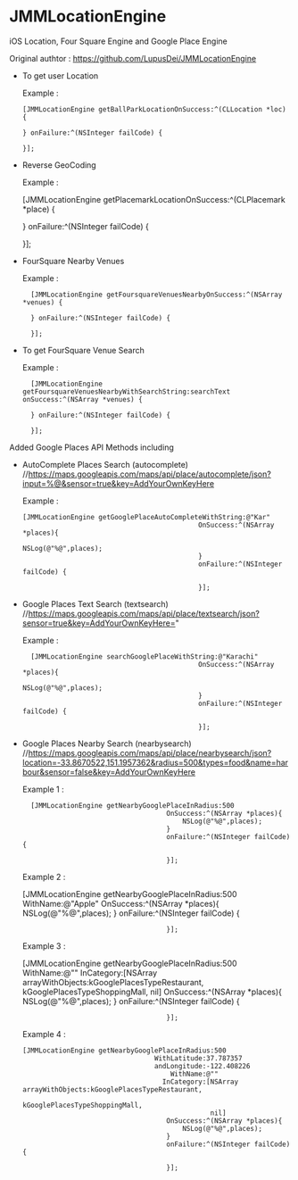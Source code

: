 JMMLocationEngine
=================

iOS Location, Four Square Engine and Google Place Engine

Original authtor : https://github.com/LupusDei/JMMLocationEngine

- To get user Location

  Example : 
  
      [JMMLocationEngine getBallParkLocationOnSuccess:^(CLLocation *loc) {
        
      } onFailure:^(NSInteger failCode) {
      
      }];

- Reverse GeoCoding

  Example : 
  
    [JMMLocationEngine getPlacemarkLocationOnSuccess:^(CLPlacemark *place) {
        
    } onFailure:^(NSInteger failCode) {
        
    }];
    
- FourSquare Nearby Venues

  Example : 
    
        [JMMLocationEngine getFoursquareVenuesNearbyOnSuccess:^(NSArray *venues) {
        
        } onFailure:^(NSInteger failCode) {
        
        }];


- To get FourSquare Venue Search 

  Example : 
  
        [JMMLocationEngine getFoursquareVenuesNearbyWithSearchString:searchText onSuccess:^(NSArray *venues) {
        
        } onFailure:^(NSInteger failCode) {
        
        }];
        
Added Google Places API Methods including 
- AutoComplete Places Search (autocomplete)
  //https://maps.googleapis.com/maps/api/place/autocomplete/json?input=%@&sensor=true&key=AddYourOwnKeyHere
  
  Example : 
  
      [JMMLocationEngine getGooglePlaceAutoCompleteWithString:@"Kar"
                                                  OnSuccess:^(NSArray *places){
                                                      NSLog(@"%@",places);
                                                  }
                                                  onFailure:^(NSInteger failCode) {
        
                                                  }];
                                                  
  
- Google Places Text Search (textsearch)
  //https://maps.googleapis.com/maps/api/place/textsearch/json?sensor=true&key=AddYourOwnKeyHere="

  Example :
  
        [JMMLocationEngine searchGooglePlaceWithString:@"Karachi"
                                                  OnSuccess:^(NSArray *places){
                                                      NSLog(@"%@",places);
                                                  }
                                                  onFailure:^(NSInteger failCode) {
                                                      
                                                  }];

- Google Places Nearby Search (nearbysearch)
  //https://maps.googleapis.com/maps/api/place/nearbysearch/json?location=-33.8670522,151.1957362&radius=500&types=food&name=harbour&sensor=false&key=AddYourOwnKeyHere

  Example 1 : 
        
        [JMMLocationEngine getNearbyGooglePlaceInRadius:500
                                          OnSuccess:^(NSArray *places){
                                              NSLog(@"%@",places);
                                          }
                                          onFailure:^(NSInteger failCode) {
                                              
                                          }];
    
  Example 2 :     
    
    [JMMLocationEngine getNearbyGooglePlaceInRadius:500 WithName:@"Apple"
                                          OnSuccess:^(NSArray *places){
                                              NSLog(@"%@",places);
                                          }
                                          onFailure:^(NSInteger failCode) {
                                              
                                          }];
                                          
    
    
  Example 3 :     
    
    [JMMLocationEngine getNearbyGooglePlaceInRadius:500
                                           WithName:@""
                                         InCategory:[NSArray arrayWithObjects:kGooglePlacesTypeRestaurant,
                                                     kGooglePlacesTypeShoppingMall,
                                                     nil]
                                          OnSuccess:^(NSArray *places){
                                              NSLog(@"%@",places);
                                          }
                                          onFailure:^(NSInteger failCode) {
                                              
                                          }];
                                          
                                          
  Example 4 : 
      
      [JMMLocationEngine getNearbyGooglePlaceInRadius:500
                                       WithLatitude:37.787357
                                       andLongitude:-122.408226
                                           WithName:@""
                                         InCategory:[NSArray arrayWithObjects:kGooglePlacesTypeRestaurant,
                                                     kGooglePlacesTypeShoppingMall,
                                                     nil]
                                          OnSuccess:^(NSArray *places){
                                              NSLog(@"%@",places);
                                          }
                                          onFailure:^(NSInteger failCode) {
                                              
                                          }];



